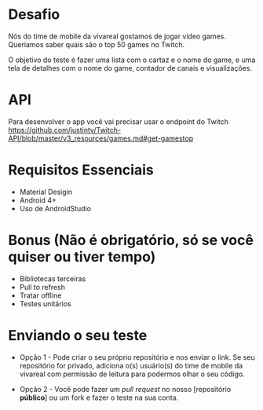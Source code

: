 # Desafio

Nós do time de mobile da vivareal gostamos de jogar vídeo games. Queriamos saber quais são o top 50 games no Twitch.

O objetivo do teste é fazer uma lista com o cartaz e o nome do game, e uma tela de detalhes com o nome do game, contador de canais e visualizações.

# API

Para desenvolver o app você vai precisar usar o endpoint do Twitch https://github.com/justintv/Twitch-API/blob/master/v3_resources/games.md#get-gamestop

# Requisitos Essenciais

* Material Desigin
* Android 4+
* Uso de AndroidStudio

# Bonus (Não é obrigatório, só se você quiser ou tiver tempo)

* Bibliotecas terceiras
* Pull to refresh
* Tratar offline
* Testes unitários

# Enviando o seu teste  

* Opção 1 - Pode criar o seu próprio repositório e nos enviar o link. Se seu repositório for privado, adiciona o(s) usuário(s) do time de mobile da vivareal com permissão de leitura para podermos olhar o seu código.

* Opção 2 - Você pode fazer um _pull request_ no nosso [repositório __público__] ou um fork e fazer o teste na sua conta.